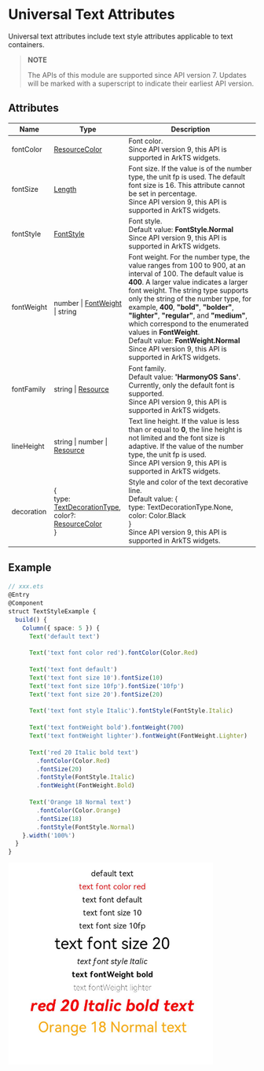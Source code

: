 # Universal Text Attributes

Universal text attributes include text style attributes applicable to text containers.

>  **NOTE**
>
>  The APIs of this module are supported since API version 7. Updates will be marked with a superscript to indicate their earliest API version.



## Attributes


| Name        | Type                                    | Description                                      |
| ---------- | ---------------------------------------- | ---------------------------------------- |
| fontColor  | [ResourceColor](ts-types.md#resourcecolor) | Font color.<br>Since API version 9, this API is supported in ArkTS widgets.|
| fontSize   | [Length](ts-types.md#length)             | Font size. If the value is of the number type, the unit fp is used. The default font size is 16. This attribute cannot be set in percentage.<br>Since API version 9, this API is supported in ArkTS widgets.|
| fontStyle  | [FontStyle](ts-appendix-enums.md#fontstyle) | Font style.<br>Default value: **FontStyle.Normal**<br>Since API version 9, this API is supported in ArkTS widgets.|
| fontWeight | number \| [FontWeight](ts-appendix-enums.md#fontweight) \| string | Font weight. For the number type, the value ranges from 100 to 900, at an interval of 100. The default value is **400**. A larger value indicates a larger font weight. The string type supports only the string of the number type, for example, **400**, **"bold"**, **"bolder"**, **"lighter"**, **"regular"**, and **"medium"**, which correspond to the enumerated values in **FontWeight**.<br>Default value: **FontWeight.Normal**<br>Since API version 9, this API is supported in ArkTS widgets.|
| fontFamily | string \| [Resource](ts-types.md#resource) | Font family.<br> Default value: **'HarmonyOS Sans'**. Currently, only the default font is supported.<br>Since API version 9, this API is supported in ArkTS widgets.|
| lineHeight | string \| number \| [Resource](ts-types.md#resource) | Text line height. If the value is less than or equal to **0**, the line height is not limited and the font size is adaptive. If the value of the number type, the unit fp is used.<br>Since API version 9, this API is supported in ArkTS widgets.|
| decoration | {<br>type: [TextDecorationType](ts-appendix-enums.md#textdecorationtype),<br>color?: [ResourceColor](ts-types.md#resourcecolor)<br>} | Style and color of the text decorative line.<br>Default value: {<br>type: TextDecorationType.None,<br>color: Color.Black<br>}<br>Since API version 9, this API is supported in ArkTS widgets.|


## Example

```ts
// xxx.ets
@Entry
@Component
struct TextStyleExample {
  build() {
    Column({ space: 5 }) {
      Text('default text')
      
      Text('text font color red').fontColor(Color.Red)
      
      Text('text font default')
      Text('text font size 10').fontSize(10)
      Text('text font size 10fp').fontSize('10fp')
      Text('text font size 20').fontSize(20)
      
      Text('text font style Italic').fontStyle(FontStyle.Italic)
      
      Text('text fontWeight bold').fontWeight(700)
      Text('text fontWeight lighter').fontWeight(FontWeight.Lighter)
      
      Text('red 20 Italic bold text')
        .fontColor(Color.Red)
        .fontSize(20)
        .fontStyle(FontStyle.Italic)
        .fontWeight(FontWeight.Bold)
      
      Text('Orange 18 Normal text')
        .fontColor(Color.Orange)
        .fontSize(18)
        .fontStyle(FontStyle.Normal)
    }.width('100%')
  }
}
```

![textstyle](figures/textstyle.png)
